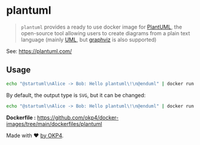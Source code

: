 # plantuml

> `plantuml` provides a ready to use docker image for [PlantUML](https://plantuml.com/), the open-source tool allowing users to create diagrams from a plain text language (mainly [UML](https://en.wikipedia.org/wiki/Unified_Modeling_Language), but [graphviz](http://graphviz.org) is also supported)

See: <https://plantuml.com/>

## Usage

```bash
echo "@startuml\nAlice -> Bob: Hello plantuml\!\n@enduml" | docker run --rm -i okp4/plantuml > sequence.svg
```

By default, the output type is `SVG`, but it can be changed:

```bash
echo "@startuml\nAlice -> Bob: Hello plantuml\!\n@enduml" | docker run --rm -i okp4/plantuml -tpng > sequence.png
```

**Dockerfile :** <https://github.com/okp4/docker-images/tree/main/dockerfiles/plantuml>

Made with ❤️ [by OKP4](https://okp4.network).
